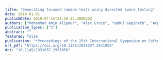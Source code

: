 ```yaml
---
title: "Generating focused random tests using directed swarm testing"
date: 2016-01-01
publishDate: 2019-07-15T21:59:35.208020Z
authors: ["Mohammad Amin Alipour", "Alex Groce", "Rahul Gopinath", "Arpit Christi"]
publication_types: ["1"]
abstract: ""
featured: false
publication: "*Proceedings of the 25th International Symposium on Software Testing and Analysis, ISSTA 2016, Saarbrücken, Germany, July 18-20, 2016*"
url_pdf: "https://doi.org/10.1145/2931037.2931056"
doi: "10.1145/2931037.2931056"
---
```



